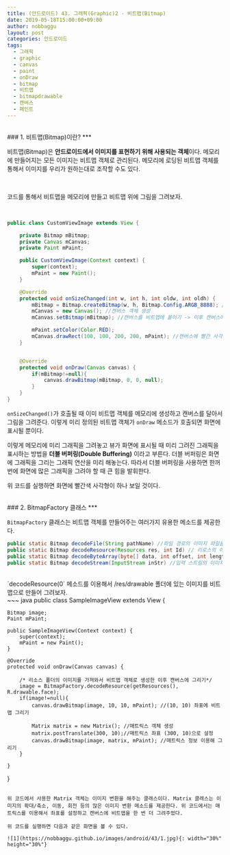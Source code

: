 ```yaml
---
title: (안드로이드) 43. 그래픽(Graphic)2 - 비트맵(Bitmap)
date: 2019-05-18T15:00:00+09:00
author: nobbaggu
layout: post
categories: 안드로이드
tags:
  - 그래픽
  - graphic
  - canvas
  - paint
  - onDraw
  - bitmap
  - 비트맵
  - bitmapdrawable
  - 캔버스
  - 페인트
---
```


<br>
### 1. 비트맵(Bitmap)이란?
***

비트맵(Bitmap)은 **안드로이드에서 이미지를 표현하기 위해 사용되는 객체**이다. 메모리에 만들어지는 모든 이미지는 비트맵 객체로 관리된다. 메모리에 로딩된 비트맵 객체를 통해서 이미지를 우리가 원하는대로 조작할 수도 있다.

<br>

코드를 통해서 비트맵을 메모리에 만들고 비트맵 위에 그림을 그려보자.

<br>

~~~ java
public class CustomViewImage extends View {

    private Bitmap mBitmap;
    private Canvas mCanvas;
    private Paint mPaint;

    public CustomViewImage(Context context) {
        super(context);
        mPaint = new Paint();
    }

    @Override
    protected void onSizeChanged(int w, int h, int oldw, int oldh) {
        mBitmap = Bitmap.createBitmap(w, h, Bitmap.Config.ARGB_8888); // 비트맵 객체 생성
        mCanvas = new Canvas(); //캔버스 객체 생성
        mCanvas.setBitmap(mBitmap); //캔버스를 비트맵에 붙이기 -> 이후 캔버스에 그리는 그래픽은 모두 mBitap에 적용된다.

        mPaint.setColor(Color.RED);
        mCanvas.drawRect(100, 100, 200, 200, mPaint); //캔버스에 빨간 사각형 그리기
    }


    @Override
    protected void onDraw(Canvas canvas) {
        if(mBitmap!=null){
            canvas.drawBitmap(mBitmap, 0, 0, null);
        }
    }
}
~~~

`onSizeChanged()`가 호출될 때 이미 비트맵 객체를 메모리에 생성하고 캔버스를 달아서 그림을 그려준다. 이렇게 미리 정의된 비트맵 객체가 `onDraw` 메소드가 호출되면 화면에 표시될 뿐이다.

이렇게 메모리에 미리 그래픽을 그려놓고 뷰가 화면에 표시될 때 미리 그려진 그래픽을 표시하는 방법을 **더블 버퍼링(Double Buffering)** 이라고 부른다. 더블 버퍼링은 화면에 그래픽을 그리는 그래픽 연산을 미리 해놓는다. 따라서 더블 버퍼링을 사용하면 한꺼번에 화면에 많은 그래픽을 그려야 할 때 큰 힘을 발휘한다.

위 코드를 실행하면 화면에 빨간색 사각형이 하나 보일 것이다.

<br>
### 2. BitmapFactory 클래스
***

`BitmapFactory` 클래스는 비트맵 객체를 만들어주는 여러가지 유용한 메소드를 제공한다.

~~~ java
public static Bitmap decodeFile(String pathName) //파일 경로의 이미지 파일을 읽어 비트맵 객체로 리턴
public static Bitmap decodeResource(Resources res, int Id) // 리로스의 이미지 파일을 읽어 비트맵 객체로 리턴
public static Bitmap decodeByteArray(byte[] data, int offset, int length) // 바이트 배열의 이미지파일을 읽어 비트맵 객체로 리턴
public static Bitmap decodeStream(InputStream inStr) //입력 스트림의 이미지파일을 읽어 비트맵 객체로 리턴
~~~

<br>
`decodeResource(0` 메소드를 이용해서 /res/drawable 폴더에 있는 이미지를 비트맵으로 만들어 그려보자.

<br>
~~~ java
public class SampleImageView extends View {

    Bitmap image;
    Paint mPaint;

    public SampleImageView(Context context) {
        super(context);
        mPaint = new Paint();
    }

    @Override
    protected void onDraw(Canvas canvas) {

        /* 리소스 폴더의 이미지를 가져와서 비트맵 객체로 생성한 이후 캔버스에 그리기*/
        image = BitmapFactory.decodeResource(getResources(), R.drawable.face);
        if(image!=null){
            canvas.drawBitmap(image, 10, 10, mPaint); //(10, 10) 좌표에 비트맵 그리기

            Matrix matrix = new Matrix(); //매트릭스 객체 생성
            matrix.postTranslate(300, 10);//매트릭스 좌표 (300, 10)으로 설정
            canvas.drawBitmap(image, matrix, mPaint); //매트릭스 정보 이용해 그리기
        }

    }
}
~~~

위 코드에서 사용한 Matrix 객체는 이미지 변환을 해주는 클래스이다. Matrix 클래스는 이미지의 확대/축소, 이동, 회전 등의 많은 이미지 변환 메소드를 제공한다. 위 코드에서는 매트릭스를 이용해서 좌표를 설정하고 캔버스에 비트맵을 한 번 더 그려주었다.

위 코드를 실행하면 다음과 같은 화면을 볼 수 있다.

![1](https://nobbaggu.github.io/images/android/43/1.jpg){: width="30%" height="30%"}
